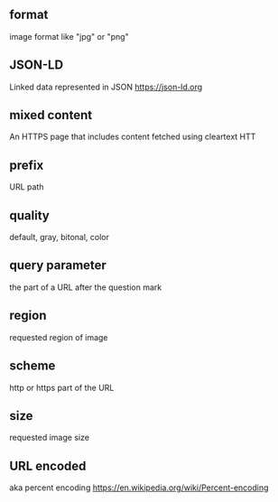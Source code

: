 <!-- #todo:300 What else should go in the glossary? -->

## format
image format like "jpg" or "png"

## JSON-LD
Linked data represented in JSON https://json-ld.org

## mixed content
An HTTPS page that includes content fetched using cleartext HTT

## prefix
URL path

## quality
default, gray, bitonal, color

## query parameter
the part of a URL after the question mark

## region
requested region of image

## scheme
http or https part of the URL

## size
requested image size

## URL encoded
aka percent encoding https://en.wikipedia.org/wiki/Percent-encoding
